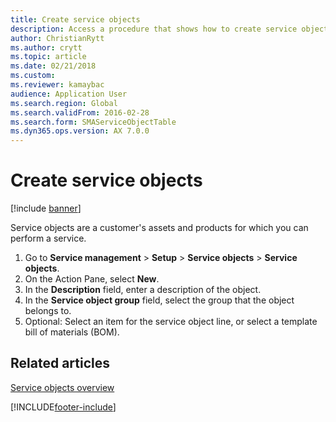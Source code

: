 ```yaml
---
title: Create service objects 
description: Access a procedure that shows how to create service objects, including a step-by-step process for creating service objects.
author: ChristianRytt
ms.author: crytt
ms.topic: article
ms.date: 02/21/2018
ms.custom:
ms.reviewer: kamaybac
audience: Application User
ms.search.region: Global
ms.search.validFrom: 2016-02-28
ms.search.form: SMAServiceObjectTable
ms.dyn365.ops.version: AX 7.0.0
---
```


# Create service objects  

[!include [banner](../includes/banner.md)]

Service objects are a customer's assets and products for which you can perform a service.

1. Go to **Service management** \> **Setup** \> **Service objects** \> **Service objects**.
2. On the Action Pane, select **New**.
3. In the **Description** field, enter a description of the object.
4. In the **Service object group** field, select the group that the object belongs to.
5. Optional: Select an item for the service object line, or select a template bill of materials (BOM).

## Related articles

[Service objects overview](service-objects.md)





[!INCLUDE[footer-include](../../includes/footer-banner.md)]